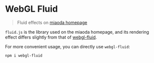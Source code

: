# WebGL Fluid
> Fluid effects on [miaoda homepage](https://cloud.baidu.com/product-s/miaoda_home#demoList)

`fluid.js` is the library used on the miaoda homepage, and its rendering effect differs slightly from that of [webgl-fluid](https://github.com/cloydlau/webgl-fluid).

For more convenient usage, you can directly use `webgl-fluid`:
```shell
npm i webgl-fluid
```
